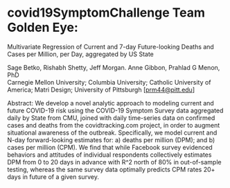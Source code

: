 # covid19SymptomChallenge Team Golden Eye:

Multivariate Regression of Current and 7-day Future-looking Deaths and Cases per Million, per Day, aggregated by US State

Sage Betko, Rishabh Shetty, Jeff Morgan. Anne Gibbon, Prahlad G Menon, PhD  
Carnegie Mellon University; Columbia University; Catholic University of America; Matri Design; University of Pittsburgh [prm44@pitt.edu]

Abstract: We develop a novel analytic approach to modeling current and future COVID-19 risk using the COVID-19 Symptom Survey data aggregated daily by State from CMU, joined with daily time-series data on confirmed cases and deaths  from the covidtracking.com project, in order to augment situational awareness of the outbreak. 
Specifically, we model current and N-day forward-looking estimates for: a) deaths per million (DPM); and b) cases per million (CPM). We find that while Facebook survey evidenced behaviors and attitudes of individual respondents collectively estimates DPM from 0 to 20 days in advance with R^2 north of 80% in out-of-sample testing, whereas the same survey data optimally predicts CPM rates 20+ days in future of a given survey. 


